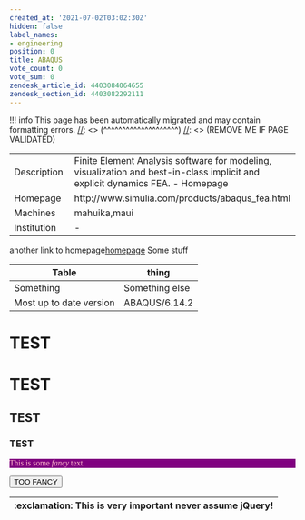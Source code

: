 ```yaml
---
created_at: '2021-07-02T03:02:30Z'
hidden: false
label_names:
- engineering
position: 0
title: ABAQUS
vote_count: 0
vote_sum: 0
zendesk_article_id: 4403084064655
zendesk_section_id: 4403082292111
---
```



[//]: <> (REMOVE ME IF PAGE VALIDATED)
[//]: <> (vvvvvvvvvvvvvvvvvvvv)
!!! info
    This page has been automatically migrated and may contain formatting errors.
[//]: <> (^^^^^^^^^^^^^^^^^^^^)
[//]: <> (REMOVE ME IF PAGE VALIDATED)
<table>
<colgroup>
<col style="width: 21%">
<col style="width: 78%">
</colgroup>
<tbody>
<tr class="odd">
<td>Description</td>
<td>Finite Element Analysis software for modeling, visualization and best-in-class implicit and explicit dynamics FEA. - Homepage</td>
</tr>
<tr class="even">
<td>Homepage</td>
<td>http://www.simulia.com/products/abaqus_fea.html</td>
</tr>
<tr class="odd">
<td>Machines</td>
<td>mahuika,maui</td>
</tr>
<tr class="even">
<td>Institution</td>
<td>-</td>
</tr>
</tbody>
</table>
<style>
p.fancytext{
    color:pink;
    background-color:purple;
    font-family: Cursive;
}
</style>
<p>another link to homepage<a href="http://www.simulia.com/products/abaqus_fea.html">homepage</a> Some stuff</p>
<table>
<thead>
<tr class="header">
<th>Table</th>
<th>thing</th>
</tr>
</thead>
<tbody>
<tr class="odd">
<td>Something</td>
<td>Something else</td>
</tr>
<tr class="even">
<td>Most up to date version</td>
<td>ABAQUS/6.14.2</td>
</tr>
</tbody>
</table>
<h1>
TEST
</h1>
<h1 id="test">TEST</h1>
<h2 id="test-1">TEST</h2>
<h3 id="test-2">TEST</h3>
<p class="fancytext" markdown="1">
This is some <em>fancy</em> text.
</p><p></p>
<button class="panicbutton">
TOO FANCY
</button>
<script>
document.querySelector(".panicbutton").onclick = function () { document.querySelector(".fancytext").style.display = "none"; };
</script>
<table>
<thead>
<tr class="header">
<th>:exclamation: This is very important never assume jQuery!</th>
</tr>
</thead>
<tbody>
</tbody>
</table>
